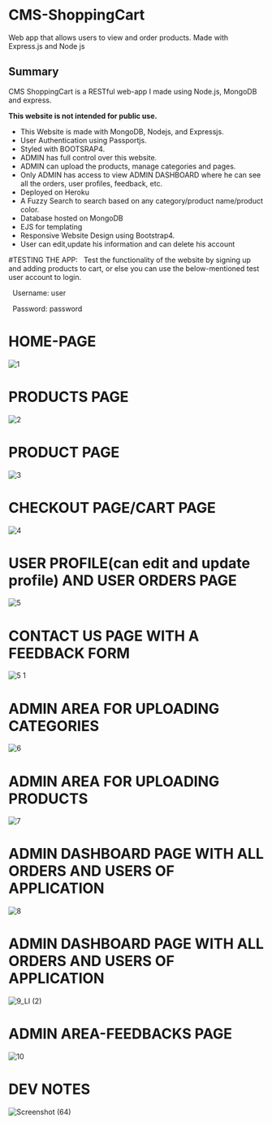 # CMS-ShoppingCart
Web app that allows users to view and order products. Made with Express.js and Node js

## Summary

CMS ShoppingCart is a RESTful web-app I made using Node.js, MongoDB and express. 

**This website is not intended for public use.**

- This Website is made with MongoDB, Nodejs, and Expressjs.
- User Authentication using Passportjs.
- Styled with BOOTSRAP4.
- ADMIN has full control over this website.
- ADMIN can upload the products, manage categories and pages.
- Only ADMIN has access to view ADMIN DASHBOARD where he can see all the orders, user profiles, feedback, etc.
- Deployed on Heroku
- A Fuzzy Search to search based on any category/product name/product color.
- Database hosted on MongoDB
- EJS for templating
- Responsive Website Design using Bootstrap4.
- User can edit,update his information and can delete his account

#TESTING THE APP:
  Test the functionality of the website by signing up and adding products to cart, or else you can use the below-mentioned test user account to login.

  Username: user

  Password: password

# HOME-PAGE
![1](https://user-images.githubusercontent.com/62550907/88796824-f48c1000-d1bf-11ea-90c0-0574f1a398d2.png)

# PRODUCTS PAGE

![2](https://user-images.githubusercontent.com/62550907/88797223-9dd30600-d1c0-11ea-9336-6683e3513932.png)

# PRODUCT PAGE 

![3](https://user-images.githubusercontent.com/62550907/88797226-9f043300-d1c0-11ea-8ead-2477d8bcc865.png)

# CHECKOUT PAGE/CART PAGE

![4](https://user-images.githubusercontent.com/62550907/88797232-a0cdf680-d1c0-11ea-9a5e-5b2adbba77a9.png)

# USER PROFILE(can edit and update profile) AND USER ORDERS PAGE

![5](https://user-images.githubusercontent.com/62550907/88797235-a1ff2380-d1c0-11ea-90bb-3fd5dce4dbc8.png)

# CONTACT US PAGE WITH A FEEDBACK FORM

![5 1](https://user-images.githubusercontent.com/62550907/88797234-a1668d00-d1c0-11ea-8f0e-487bb8f2c25a.png)

# ADMIN AREA FOR UPLOADING CATEGORIES

![6](https://user-images.githubusercontent.com/62550907/88797236-a297ba00-d1c0-11ea-9f33-df37039131de.png)

# ADMIN AREA FOR UPLOADING PRODUCTS

![7](https://user-images.githubusercontent.com/62550907/88797238-a297ba00-d1c0-11ea-8e4b-5d48bb85312f.png)

# ADMIN DASHBOARD PAGE WITH ALL ORDERS AND USERS OF APPLICATION

![8](https://user-images.githubusercontent.com/62550907/88797240-a3305080-d1c0-11ea-8a7d-469659c40e9b.png)


# ADMIN DASHBOARD PAGE WITH ALL ORDERS AND USERS OF APPLICATION

![9_LI (2)](https://user-images.githubusercontent.com/62550907/88797245-a4617d80-d1c0-11ea-88f8-5a49ad13be1c.jpg)

# ADMIN AREA-FEEDBACKS PAGE

![10](https://user-images.githubusercontent.com/62550907/88797220-9ca1d900-d1c0-11ea-999f-73c623d5f2ce.png)

# DEV NOTES

![Screenshot (64)](https://user-images.githubusercontent.com/62550907/88798390-72511b00-d1c2-11ea-86cc-c910ba1689eb.png)
